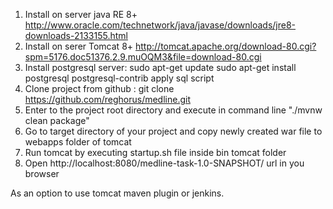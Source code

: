 1) Install on server java RE 8+ http://www.oracle.com/technetwork/java/javase/downloads/jre8-downloads-2133155.html
2) Install on serer Tomcat 8+ http://tomcat.apache.org/download-80.cgi?spm=5176.doc51376.2.9.muOQM3&file=download-80.cgi
3) Install postgresql server:
        sudo apt-get update
        sudo apt-get install postgresql postgresql-contrib
        apply sql script
3) Clone project from github : git clone https://github.com/reghorus/medline.git
4) Enter to the project root directory and execute in command line "./mvnw clean package"
5) Go to target directory of your project and copy newly created war file to webapps folder of tomcat
6) Run tomcat by executing startup.sh file inside bin tomcat folder
7) Open http://localhost:8080/medline-task-1.0-SNAPSHOT/ url in you browser

As an option to use tomcat maven plugin or jenkins.

